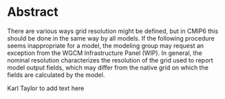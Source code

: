 # Abstract

There are various ways grid resolution might be defined, but in CMIP6 this
should be done in the same way by all models.  If the following procedure seems
inappropriate for a model, the modeling group may request an exception from the
WGCM Infrastructure Panel (WIP).  In general, the nominal resolution
characterizes the resolution of the grid used to report model output fields,
which may differ from the native grid on which the fields are calculated by the
model.

Karl Taylor to add text here
